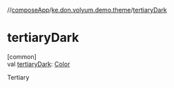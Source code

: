 //[composeApp](../../index.md)/[ke.don.volyum.demo.theme](index.md)/[tertiaryDark](tertiary-dark.md)

# tertiaryDark

[common]\
val [tertiaryDark](tertiary-dark.md): [Color](https://developer.android.com/reference/kotlin/androidx/compose/ui/graphics/Color.html)

Tertiary